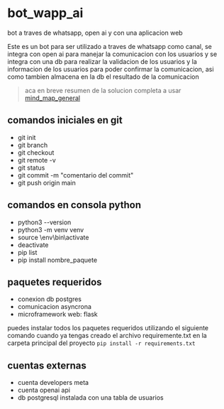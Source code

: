 # bot_wapp_ai
bot a traves de whatsapp, open ai y con una aplicacion web

Este es un bot para ser utilizado a traves de whatsapp como canal, se integra con open ai para manejar la comunicacion con los usuarios y se integra con una db para realizar la validacion de los usuarios y la informacion de los usuarios para poder confirmar la comunicacion, asi como tambien almacena en la db el resultado de la comunicacion

> aca en breve resumen de la solucion completa a usar [mind_map_general](https://github.com/diegoenn/bot_wapp_ai/blob/main/Bot%20Mindmap.png)

## comandos iniciales en git
- git init
- git branch
- git checkout
- git remote -v
- git status
- git commit -m "comentario del commit"
- git push origin main

## comandos en consola python
- python3 --version
- python3 -m venv venv
- source \env\bin\activate
- deactivate
- pip list
- pip install nombre_paquete

## paquetes requeridos
- conexion db postgres
- comunicacion asyncrona
- microframework web: flask

puedes instalar todos los paquetes requeridos utilizando el siguiente comando cuando ya tengas creado el archivo requiremente.txt en la carpeta principal del proyecto
`pip install -r requirements.txt`

## cuentas externas
- cuenta developers meta
- cuenta openai api
- db postgresql instalada con una tabla de usuarios
